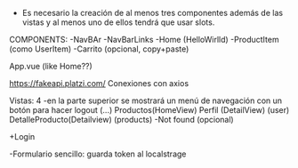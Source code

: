 - Es necesario la creación de al menos tres componentes además de las
vistas y al menos uno de ellos tendrá que usar slots.

COMPONENTS:
-NavBAr	
-NavBarLinks
-Home (HelloWirlld)
-ProductItem (como UserItem)
-Carrito (opcional, copy+paste)



App.vue (like Home??)



https://fakeapi.platzi.com/	
Conexiones con axios


Vistas: 4
-en la parte superior se mostrará un menú de navegación con un botón para hacer logout
(...)
Productos(HomeView)
Perfil (DetailView) (user)
DetalleProducto(Detailview) (products)
-Not found (opcional)

+Login


-Formulario sencillo: guarda token al localstrage